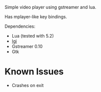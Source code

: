 Simple video player using gstreamer and lua.

Has mplayer-like key bindings.

Dependencies:
* Lua (tested with 5.2)
* [lgi](https://github.com/pavouk/lgi)
* Gstreamer 0.10
* Gtk

Known Issues
============
* Crashes on exit
